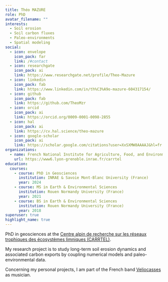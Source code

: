 ```yaml
---
title: Théo MAZURE
role: PhD
avatar_filename: ""
interests:
  - Soil erosion
  - Soil carbon fluxes
  - Paleo-environments
  - Spatial modeling
social:
  - icon: envelope
    icon_pack: far
    link: /#contact
  - icon: researchgate
    icon_pack: ai
    link: https://www.researchgate.net/profile/Theo-Mazure
  - icon: linkedin
    icon_pack: fab
    link: https://www.linkedin.com/in/th%C3%A9o-mazure-604317154/
  - icon: github
    icon_pack: fab
    link: https://github.com/TheoMzr
  - icon: orcid
    icon_pack: ai
    link: https://orcid.org/0009-0001-0098-2855
  - icon: hal
    icon_pack: ai
    link: https://cv.hal.science/theo-mazure
  - icon: google-scholar
    icon_pack: ai
    link: https://scholar.google.com/citations?user=XxSXMW8AAAAJ&hl=fr
organizations:
  - name: French National Institute for Agriculture, Food, and Environment (INRAE)
    url: https://www6.lyon-grenoble.inrae.fr/carrtel
education:
  courses:
    - course: PhD in Geosciences
      institution: INRAE & Savoie Mont-Blanc University (France)
      year: 2024
    - course: MS in Earth & Environmental Sciences
      institution: Rouen Normandy University (France)
      year: 2021
    - course: BS in Earth & Environmental Sciences
      institution: Rouen Normandy University (France)
      year: 2018
superuser: true
highlight_name: true
---
```

PhD in geosciences at the [Centre alpin de recherche sur les réseaux trophiques des écosystèmes limniques (CARRTEL)](https://www6.lyon-grenoble.inrae.fr/carrtel).

My research project is to study long-term soil erosion dynamics and associated carbon exports by coupling numerical models and paleo-environmental data.

Concerning my personal projects, I am part of the French band [Veliocasses](https://veliocasses.bandcamp.com/album/seluanos-bona-ep) as musician.
